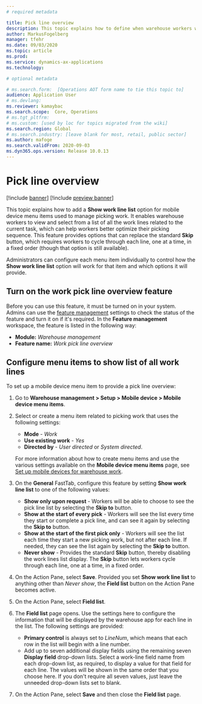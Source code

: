```yaml
---
# required metadata

title: Pick line overview
description: This topic explains how to define when warehouse workers will be shown a list of all work lines when they are processing warehouse work on a mobile device. This can be useful for warehouse workers who often need to get an overview of the pick lines in a work order so they can better optimize their picking sequence.
author: MarkusFogelberg
manager: tfehr
ms.date: 09/03/2020
ms.topic: article
ms.prod: 
ms.service: dynamics-ax-applications
ms.technology: 

# optional metadata

# ms.search.form:  [Operations AOT form name to tie this topic to]
audience: Application User
# ms.devlang: 
ms.reviewer: kamaybac
ms.search.scope:  Core, Operations
# ms.tgt_pltfrm: 
# ms.custom: [used by loc for topics migrated from the wiki]
ms.search.region: Global
# ms.search.industry: [leave blank for most, retail, public sector]
ms.author: mafoge
ms.search.validFrom: 2020-09-03
ms.dyn365.ops.version: Release 10.0.13
---
```


# Pick line overview

[!include [banner](../includes/banner.md)]
[!include [preview banner](../includes/preview-banner.md)]

This topic explains how to add a **Show work line list** option for mobile device menu items used to manage picking work. It enables warehouse workers to view and select from a list of all the work lines related to the current task, which can help workers better optimize their picking sequence. This feature provides options that can replace the standard **Skip** button, which requires workers to cycle through each line, one at a time, in a fixed order (though that option is still available).

Administrators can configure each menu item individually to control how the **Show work line list** option will work for that item and which options it will provide.

## Turn on the work pick line overview feature

Before you can use this feature, it must be turned on in your system. Admins can use the [feature management](../../fin-ops-core/fin-ops/get-started/feature-management/feature-management-overview.md) settings to check the status of the feature and turn it on if it's required. In the **Feature management** workspace, the feature is listed in the following way:

- **Module:** _Warehouse management_
- **Feature name:** _Work pick line overview_

## Configure menu items to show list of all work lines

To set up a mobile device menu item to provide a pick line overview:

1. Go to **Warehouse management > Setup > Mobile device > Mobile device menu items**.

1. Select or create a menu item related to picking work that uses the following settings:

    - **Mode** - *Work*
    - **Use existing work** - *Yes*
    - **Directed by** - *User directed* or *System directed*.

    For more information about how to create menu items and use the various settings available on the **Mobile device menu items** page, see [Set up mobile devices for warehouse work](configure-mobile-devices-warehouse.md).

1. On the **General** FastTab, configure this feature by setting **Show work line list** to one of the following values:

    - **Show only upon request** - Workers will be able to choose to see the pick line list by selecting the **Skip to** button.
    - **Show at the start of every pick** - Workers will see the list every time they start or complete a pick line, and can see it again by selecting the **Skip to** button.
    - **Show at the start of the first pick only** - Workers will see the list each time they start a new picking work, but not after each line. If needed, they can see the list again by selecting the **Skip to** button.
    - **Never show** - Provides the standard **Skip** button, thereby disabling the work lines list display. The **Skip** button lets workers cycle through each line, one at a time, in a fixed order.

1. On the Action Pane, select **Save**. Provided you set **Show work line list** to anything other than *Never show*, the **Field list** button on the Action Pane becomes active.

1. On the Action Pane, select **Field list**.

1. The **Field list** page opens. Use the settings here to configure the information that will be displayed by the warehouse app for each line in the list. The following settings are provided:

    - **Primary control** is always set to *LineNum*, which means that each row in the list will begin with a line number.
    - Add up to seven additional display fields using the remaining seven **Display field** drop-down lists. Select a work-line field name from each drop-down list, as required, to display a value for that field for each line. The values will be shown in the same order that you choose here. If you don't require all seven values, just leave the unneeded drop-down lists set to blank.

1. On the Action Pane, select **Save** and then close the **Field list** page.
